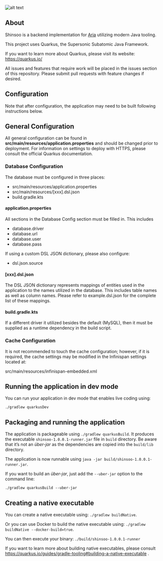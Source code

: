 ![alt text](https://i.imgur.com/22D6PAc.png "Shinsoo")

## About

Shinsoo is a backend implementation for [Aria](https://github.com/AlanMorel/aria)
utilizing modern Java tooling.

This project uses Quarkus, the Supersonic Subatomic Java Framework.

If you want to learn more about Quarkus, please visit its website: https://quarkus.io/

All issues and features that require work will be placed in the issues section of this
repository.  Please submit pull requests with feature changes if desired.

## Configuration
Note that after configuration, the application may need to be built following instructions
below.

## General Configuration
All general configuration can be found in **src/main/resources/application.properties**
and should be changed prior to deployment.  For information on settings to deploy with
HTTPS, please consult the official Quarkus documentation.

### Database Configuration

The database must be configured in three places:
- src/main/resources/application.properties
- src/main/resources/[xxx].dsl.json
- build.gradle.kts

#### application.properties

All sections in the Database Config section must be filled in.  This includes
- database.driver
- database.url
- database.user
- database.pass

If using a custom DSL JSON dictionary, please also configure:
- dsl.json.source

#### [xxx].dsl.json

The DSL JSON dictionary represents mappings of entities used in the application
to the names utilized in the database.  This includes table names as well as
column names.  Please refer to example.dsl.json for the complete list of these
mappings.

#### build.gradle.kts

If a different driver it utilized besides the default (MySQL), then it must be
supplied as a runtime dependency in the build script.

### Cache Configuration

It is not recommended to touch the cache configuration; however, if it is required,
the cache settings may be modified in the Infinispan settings located at:

src/main/resources/infinispan-embedded.xml

## Running the application in dev mode

You can run your application in dev mode that enables live coding using:
```
./gradlew quarkusDev
```

## Packaging and running the application

The application is packageable using `./gradlew quarkusBuild`.
It produces the executable `shinsoo-1.0.0.1-runner.jar` file in `build` directory.
Be aware that it’s not an _über-jar_ as the dependencies are copied into the `build/lib` directory.

The application is now runnable using `java -jar build/shinsoo-1.0.0.1-runner.jar`.

If you want to build an _über-jar_, just add the `--uber-jar` option to the command line:
```
./gradlew quarkusBuild --uber-jar
```

## Creating a native executable

You can create a native executable using: `./gradlew buildNative`.

Or you can use Docker to build the native executable using: `./gradlew buildNative --docker-build=true`.

You can then execute your binary: `./build/shinsoo-1.0.0.1-runner`

If you want to learn more about building native executables, please consult https://quarkus.io/guides/gradle-tooling#building-a-native-executable .